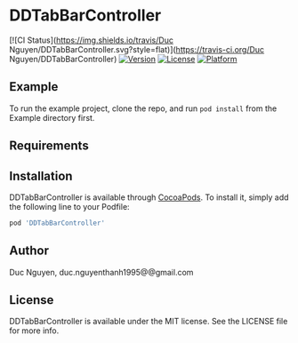# DDTabBarController

[![CI Status](https://img.shields.io/travis/Duc Nguyen/DDTabBarController.svg?style=flat)](https://travis-ci.org/Duc Nguyen/DDTabBarController)
[![Version](https://img.shields.io/cocoapods/v/DDTabBarController.svg?style=flat)](https://cocoapods.org/pods/DDTabBarController)
[![License](https://img.shields.io/cocoapods/l/DDTabBarController.svg?style=flat)](https://cocoapods.org/pods/DDTabBarController)
[![Platform](https://img.shields.io/cocoapods/p/DDTabBarController.svg?style=flat)](https://cocoapods.org/pods/DDTabBarController)

## Example

To run the example project, clone the repo, and run `pod install` from the Example directory first.

## Requirements

## Installation

DDTabBarController is available through [CocoaPods](https://cocoapods.org). To install
it, simply add the following line to your Podfile:

```ruby
pod 'DDTabBarController'
```

## Author

Duc Nguyen, duc.nguyenthanh1995@@gmail.com

## License

DDTabBarController is available under the MIT license. See the LICENSE file for more info.
